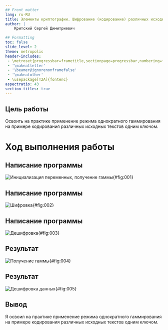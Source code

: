 ```yaml
---
## Front matter
lang: ru-RU
title: Элементы криптографии. Шифрование (кодирование) различных исходных текстов одним ключом
author: |
	Критский Сергей Димитриевич

## Formatting
toc: false
slide_level: 2
theme: metropolis
header-includes: 
 - \metroset{progressbar=frametitle,sectionpage=progressbar,numbering=fraction}
 - '\makeatletter'
 - '\beamer@ignorenonframefalse'
 - '\makeatother'
 - \usepackage[T2A]{fontenc}
aspectratio: 43
section-titles: true
---
```


## Цель работы

Освоить на практике применение режима однократного гаммирования на примере кодирования различных исходных текстов одним ключом.


# Ход выполнения работы

## Написание программы

![Инициализация переменных, получение гаммы](image\vzlom.png){#fig:001}

## Написание программы

![Шифровка](image\encryption.png){#fig:002}

## Написание программы

![Дешифровка](image\decryption.png){#fig:003}

## Результат

![Получение гаммы](image\gamma.png){#fig:004}

## Результат

![Дешифровка данных](image\decryption_result.png){#fig:005}

## Вывод

Я освоил на практике применение режима однократного гаммирования на примере кодирования различных исходных текстов одним ключом.

